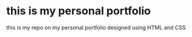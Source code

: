 # this is my personal portfolio
this is my repo on my personal portfolio designed using HTML and CSS
